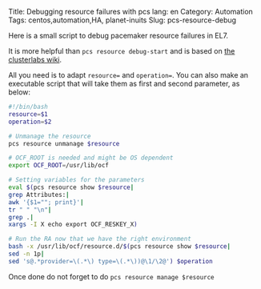 Title: Debugging resource failures with pcs
lang: en
Category: Automation
Tags: centos,automation,HA, planet-inuits
Slug: pcs-resource-debug

Here is a small script to debug pacemaker resource failures in EL7.

It is more helpful than `pcs resource debug-start` and is based on
[the clusterlabs wiki](http://clusterlabs.org/wiki/Debugging_Resource_Failures).

All you need is to adapt `resource=` and `operation=`. You can also make an
executable script that will take them as first and second parameter, as below:

```bash
#!/bin/bash
resource=$1
operation=$2

# Unmanage the resource
pcs resource unmanage $resource

# OCF_ROOT is needed and might be OS dependent
export OCF_ROOT=/usr/lib/ocf

# Setting variables for the parameters
eval $(pcs resource show $resource|
grep Attributes:|
awk '{$1=""; print}'|
tr " " "\n"|
grep .|
xargs -I X echo export OCF_RESKEY_X)

# Run the RA now that we have the right environment
bash -x /usr/lib/ocf/resource.d/$(pcs resource show $resource|
sed -n 1p|
sed 's@.*provider=\(.*\) type=\(.*\))@\1/\2@') $operation
```

Once done do not forget to do `pcs resource manage $resource`
